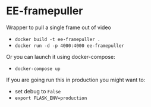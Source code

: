 # EE-framepuller ##

Wrapper to pull a single frame out of video


 - `docker build -t ee-framepuller .`
 - `docker run -d -p 4000:4000 ee-framepuller`

Or you can launch it using docker-compose:

 - `docker-compose up`

If you are going run this in production you might want to:

 - set debug to `False`
 - `export FLASK_ENV=production`

